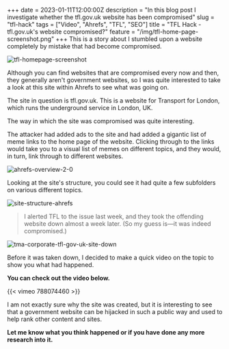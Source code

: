 +++
date = 2023-01-11T12:00:00Z
description = "In this blog post I investigate whether the tfl.gov.uk website has been compromised"
slug = "tfl-hack"
tags = ["Video", "Ahrefs", "TFL", "SEO"]
title = "TFL Hack - tfl.gov.uk's website compromised?"
feature =  "/img/tfl-home-page-screenshot.png"
+++
This is a story about I stumbled upon a website completely by mistake that had become compromised.

![tfl-homepage-screenshot](/img/tfl-home-page-screenshot.png "TFL Homepage Screenshot")

Although you can find websites that are compromised every now and then, they generally aren't government websites, so I was quite interested to take a look at this site within Ahrefs to see what was going on.

The site in question is tfl.gov.uk. This is a website for Transport for London, which runs the underground service in London, UK.

The way in which the site was compromised was quite interesting.

The attacker had added ads to the site and had added a gigantic list of meme links to the home page of the website.  Clicking through to the links would take you to a visual list of memes on different topics, and they would, in turn, link through to different websites.

![ahrefs-overview-2-0](/img/ahrefs-organic-traffic-graph-overview-2-0.png)

Looking at the site's structure, you could see it had quite a few subfolders on various different topics.

![site-structure-ahrefs](/img/ahrefs-site-structure-tool.png)

> I alerted TFL to the issue last week, and they took the offending website down almost a week later. (So my guess is—it was indeed compromised.)

![tma-corporate-tfl-gov-uk-site-down](/img/tma-corporate-tfl-gov-uk-page-not-found.png "They have since taken the offending website down")

Before it was taken down, I decided to make a quick video on the topic to show you what had happened.

**You can check out the video below.**

{{< vimeo 788074460 >}}

I am not exactly sure why the site was created, but it is interesting to see that a government website can be hijacked in such a public way and used to help rank other content and sites.

**Let me know what you think happened or if you have done any more research into it.**